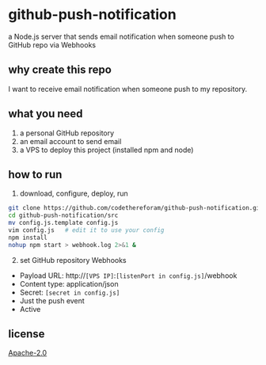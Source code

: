 # github-push-notification
a Node.js server that sends email notification when someone push to GitHub repo via Webhooks

## why create this repo

I want to receive email notification when someone push to my repository.

## what you need

1. a personal GitHub repository
1. an email account to send email
1. a VPS to deploy this project (installed npm and node)

## how to run

1. download, configure, deploy, run

```bash
git clone https://github.com/codethereforam/github-push-notification.git
cd github-push-notification/src
mv config.js.template config.js
vim config.js   # edit it to use your config
npm install
nohup npm start > webhook.log 2>&1 &
```

2. set GitHub repository Webhooks
- Payload URL: http://`[VPS IP]`:`[listenPort in config.js]`/webhook
- Content type: application/json
- Secret: `[secret in config.js]`
- Just the push event
- Active


## license

[Apache-2.0](http://www.apache.org/licenses/LICENSE-2.0)
